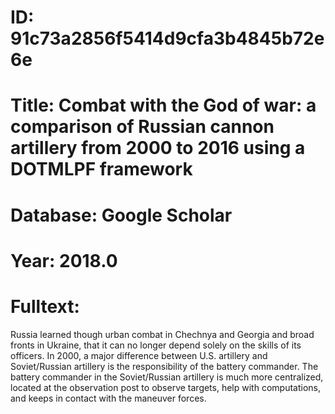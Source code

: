 # ID: 91c73a2856f5414d9cfa3b4845b72e6e
# Title: Combat with the God of war: a comparison of Russian cannon artillery from 2000 to 2016 using a DOTMLPF framework
# Database: Google Scholar
# Year: 2018.0
# Fulltext:
Russia learned though urban combat in Chechnya and Georgia and broad fronts in Ukraine, that it can no longer depend solely on the skills of its officers.
In 2000, a major difference between U.S. artillery and Soviet/Russian artillery is the responsibility of the battery commander.
The battery commander in the Soviet/Russian artillery is much more centralized, located at the observation post to observe targets, help with computations, and keeps in contact with the maneuver forces.